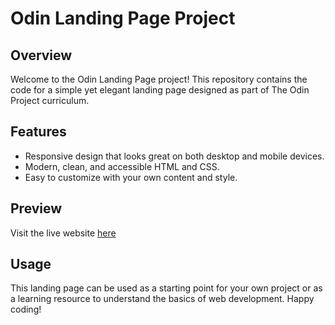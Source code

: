 # Odin Landing Page Project

## Overview

Welcome to the Odin Landing Page project! This repository contains the code for a simple yet elegant landing page designed as part of The Odin Project curriculum.

## Features

- Responsive design that looks great on both desktop and mobile devices.
- Modern, clean, and accessible HTML and CSS.
- Easy to customize with your own content and style.

## Preview

Visit the live website <a href="https://ulissesfalves.github.io/odin-landing-page/" target="_blank">here</a>

## Usage

This landing page can be used as a starting point for your own project or as a learning resource to understand the basics of web development. Happy coding!